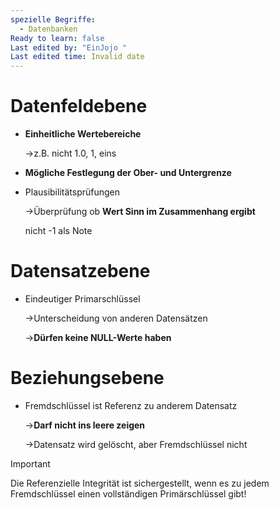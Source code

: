 ```yaml
---
spezielle Begriffe:
  - Datenbanken
Ready to learn: false
Last edited by: "EinJojo "
Last edited time: Invalid date
---
```

# Datenfeldebene
- **Einheitliche Wertebereiche**
    
    →z.B. nicht 1.0, 1, eins
    
- **Mögliche Festlegung der Ober- und Untergrenze**
- Plausibilitätsprüfungen
    
    →Überprüfung ob **Wert Sinn im Zusammenhang ergibt**
    
    nicht -1 als Note
    
# Datensatzebene
- Eindeutiger Primarschlüssel
    
    →Unterscheidung von anderen Datensätzen
    
    →**Dürfen keine NULL-Werte haben**
    
  
# Beziehungsebene
- Fremdschlüssel ist Referenz zu anderem Datensatz
    
    →**Darf nicht ins leere zeigen**
    
    →Datensatz wird gelöscht, aber Fremdschlüssel nicht
    
  

> [!important]  
> Die Referenzielle Integrität ist sichergestellt, wenn es zu jedem Fremdschlüssel einen vollständigen Primärschlüssel gibt!